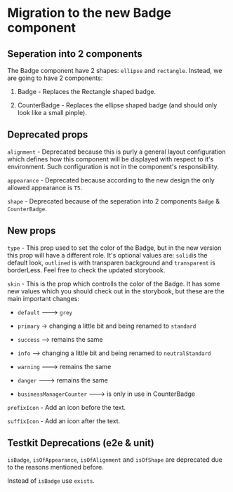 # Migration to the new Badge component

## Seperation into 2 components
The Badge component have 2 shapes: `ellipse` and `rectangle`.
Instead, we are going to have 2 components:

1. Badge - Replaces the Rectangle shaped badge.

2. CounterBadge - Replaces the ellipse shaped badge (and should only look like a small pinple).


## Deprecated props
`alignment` - Deprecated because this is purly a general layout configuration which defines how this component will be displayed with respect to it's environment. Such configuration is not in the component's responsibility.

`appearance` - Deprecated because according to the new design the only allowed appearance is `T5`.

`shape` - Deprecated because of the seperation into 2 components `Badge` & `CounterBadge`.

## New props
`type` - This prop used to set the color of the Badge, but in the new version this prop will have a different role. It's optional values are:
`solid`is the default look, `outlined` is with transparen background and `transparent` is borderLess. Feel free to check the updated storybook.

`skin` - This is the prop which controlls the color of the Badge. It has some new values which you should check out in the storybook, but these are the main important changes:

- `default` ---> `grey`

- `primary` -> changing a little bit and being renamed to `standard`

- `success` --> remains the same

- `info` --> changing a little bit and being renamed to `neutralStandard`

- `warning` ---> remains the same

- `danger` ---> remains the same

- `businessManagerCounter` ---> is only in use in CounterBadge

`prefixIcon` - Add an icon before the text.

`suffixIcon` - Add an icon after the text.

## Testkit Deprecations (e2e & unit)

`isBadge`, `isOfAppearance`, `isOfAlignment` and `isOfShape` are deprecated due to the reasons mentioned before.

Instead of `isBadge` use `exists`.
